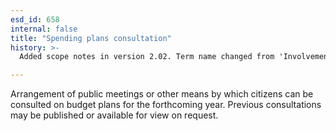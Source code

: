 ```yaml
---
esd_id: 658
internal: false
title: "Spending plans consultation"
history: >-
  Added scope notes in version 2.02. Term name changed from 'Involvement with budgetary process' to 'Council - spending plans - consultation ' in version 3.00. Name changed to 'Spending plans consultation' in version 4.00.

---
```


Arrangement of  public meetings or other means by which citizens can be consulted on budget plans for the forthcoming year.  Previous consultations may be published or available for view on request.

